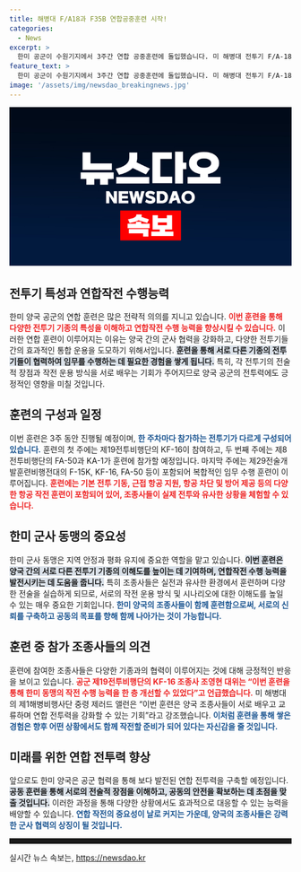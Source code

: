 ```yaml
---
title: 해병대 F/A18과 F35B 연합공중훈련 시작!
categories:
  - News
excerpt: >
  한미 공군이 수원기지에서 3주간 연합 공중훈련에 돌입했습니다. 미 해병대 전투기 F/A-18과 F-35B가 한국 KF-16과 함께 작전을 수행하며 전투능력을 향상시키는 이번 기회를 놓치지 마세요!
feature_text: >
  한미 공군이 수원기지에서 3주간 연합 공중훈련에 돌입했습니다. 미 해병대 전투기 F/A-18과 F-35B가 한국 KF-16과 함께 작전을 수행하며 전투능력을 향상시키는 이번 기회를 놓치지 마세요!
image: '/assets/img/newsdao_breakingnews.jpg'
---
```


<p><img src="/assets/img/newsdao_breakingnews.jpg" alt="ontimetimes 속보" /></p>

<h2 data-ke-size="size26">전투기 특성과 연합작전 수행능력</h2>

<p data-ke-size="size16"></p>

<p>한미 양국 공군의 연합 훈련은 많은 전략적 의의를 지니고 있습니다. <b><span style="color: #ee2323;">이번 훈련을 통해 다양한 전투기 기종의 특성을 이해하고 연합작전 수행 능력을 향상시킬 수 있습니다.</span></b> 이러한 연합 훈련이 이루어지는 이유는 양국 간의 군사 협력을 강화하고, 다양한 전투기들 간의 효과적인 통합 운용을 도모하기 위해서입니다. <b><span style="background-color: #21538527;">훈련을 통해 서로 다른 기종의 전투기들이 협력하여 임무를 수행하는 데 필요한 경험을 쌓게 됩니다.</span></b> 특히, 각 전투기의 전술적 장점과 작전 운용 방식을 서로 배우는 기회가 주어지므로 양국 공군의 전투력에도 긍정적인 영향을 미칠 것입니다. </p>

<p data-ke-size="size16"></p>

<h2 data-ke-size="size26">훈련의 구성과 일정</h2>

<p data-ke-size="size16"></p>

<p>이번 훈련은 3주 동안 진행될 예정이며, <b><span style="color: #1a5490;">한 주차마다 참가하는 전투기가 다르게 구성되어 있습니다.</span></b> 훈련의 첫 주에는 제19전투비행단의 KF-16이 참여하고, 두 번째 주에는 제8전투비행단의 FA-50과 KA-1가 훈련에 참가할 예정입니다. 마지막 주에는 제29전술개발훈련비행전대의 F-15K, KF-16, FA-50 등이 포함되어 복합적인 임무 수행 훈련이 이루어집니다. <b><span style="color: #ee2323;">훈련에는 기본 전투 기동, 근접 항공 지원, 항공 차단 및 방어 제공 등의 다양한 항공 작전 훈련이 포함되어 있어, 조종사들이 실제 전투와 유사한 상황을 체험할 수 있습니다.</span></b> </p>

<p data-ke-size="size16"></p>

<h2 data-ke-size="size26">한미 군사 동맹의 중요성</h2>

<p data-ke-size="size16"></p>

<p>한미 군사 동맹은 지역 안정과 평화 유지에 중요한 역할을 맡고 있습니다. <b><span style="background-color: #21538527;">이번 훈련은 양국 간의 서로 다른 전투기 기종의 이해도를 높이는 데 기여하며, 연합작전 수행 능력을 발전시키는 데 도움을 줍니다.</span></b> 특히 조종사들은 실전과 유사한 환경에서 훈련하며 다양한 전술을 실습하게 되므로, 서로의 작전 운용 방식 및 시나리오에 대한 이해도를 높일 수 있는 매우 중요한 기회입니다. <b><span style="color: #1a5490;">한미 양국의 조종사들이 함께 훈련함으로써, 서로의 신뢰를 구축하고 공동의 목표를 향해 함께 나아가는 것이 가능합니다.</span></b></p>

<p data-ke-size="size16"></p>

<h2 data-ke-size="size26">훈련 중 참가 조종사들의 의견</h2>

<p data-ke-size="size16"></p>

<p>훈련에 참여한 조종사들은 다양한 기종과의 협력이 이루어지는 것에 대해 긍정적인 반응을 보이고 있습니다. <b><span style="color: #ee2323;">공군 제19전투비행단의 KF-16 조종사 조영현 대위는 “이번 훈련을 통해 한미 동맹의 작전 수행 능력을 한 층 개선할 수 있었다”고 언급했습니다.</span></b> 미 해병대의 제1해병비행사단 중령 제러드 앨런은 “이번 훈련은 양국 조종사들이 서로 배우고 교류하며 연합 전투력을 강화할 수 있는 기회”라고 강조했습니다. <b><span style="color: #1a5490;">이처럼 훈련을 통해 쌓은 경험은 향후 어떤 상황에서도 함께 작전할 준비가 되어 있다는 자신감을 줄 것입니다.</span></b></p>

<p data-ke-size="size16"></p>

<h2 data-ke-size="size26">미래를 위한 연합 전투력 향상</h2>

<p data-ke-size="size16"></p>

<p>앞으로도 한미 양국은 공군 협력을 통해 보다 발전된 연합 전투력을 구축할 예정입니다. <b><span style="background-color: #21538527;">공동 훈련을 통해 서로의 전술적 장점을 이해하고, 공동의 안전을 확보하는 데 초점을 맞출 것입니다.</span></b> 이러한 과정을 통해 다양한 상황에서도 효과적으로 대응할 수 있는 능력을 배양할 수 있습니다. <b><span style="color: #1a5490;">연합 작전의 중요성이 날로 커지는 가운데, 양국의 조종사들은 강력한 군사 협력의 상징이 될 것입니다.</span></b></p>

<p data-ke-size="size16"></p>

<hr style="height: 10px;"/>
실시간 뉴스 속보는, <a href="https://newsdao.kr" rel="dofollow">https://newsdao.kr</a>


